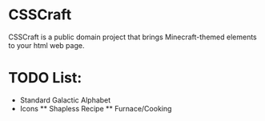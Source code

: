 # CSSCraft
CSSCraft is a public domain project that brings Minecraft-themed elements to your html web page.

# TODO List:
* Standard Galactic Alphabet
* Icons
** Shapless Recipe
** Furnace/Cooking